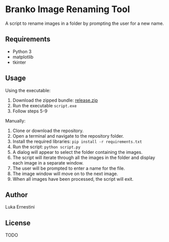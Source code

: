 # Branko Image Renaming Tool

A script to rename images in a folder by prompting the user for a new name.

## Requirements

- Python 3
- matplotlib
- tkinter

## Usage

Using the executable:

1. Download the zipped bundle: [release.zip](https://github.com/LukaErnestini/BrankoImageRenamingTool/raw/master/release.zip)
2. Run the executable `script.exe`
3. Follow steps 5-9

Manually:

1. Clone or download the repository.
2. Open a terminal and navigate to the repository folder.
3. Install the required libraries: `pip install -r requirements.txt`
4. Run the script: `python script.py`
5. A dialog will appear to select the folder containing the images.
6. The script will iterate through all the images in the folder and display each image in a separate window.
7. The user will be prompted to enter a name for the file.
8. The image window will move on to the next image.
9. When all images have been processed, the script will exit.

## Author

Luka Ernestini

## License

TODO
